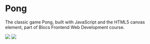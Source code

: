 Pong
=================

The classic game Pong, built with JavaScript and the HTML5 canvas element, part of Blocs Frontend Web Development course.

<img src=http://i.imgur.com/kOzLDH3.png>

<img src=http://i.imgur.com/QdjMy69.png>
